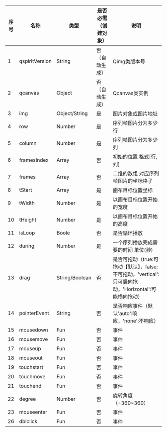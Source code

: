 | 序号 | 名称 | 类型 | 是否必需（创建对象） | 说明 |
| --- | --- | --- | --- | --- |
| 1 | qspiritVersion | String | 否（自动生成） | Qimg类版本号 |
| 2 | qcanvas | Object | 否（自动生成） | Qcanvas类实例 |
| 3 | img | Object/String | 是 | 图片对象或图片地址 |
| 4 | row | Number | 是 | 序列帧图片分为多少行 |
| 5 | column | Number | 是 | 序列帧图片分为多少列 |
| 6 | framesIndex | Array | 否 | 初始的位置 格式\[行,列\] |
| 7 | frames | Array | 否 | 二维的数组 对应序列帧图片的坐标格子 |
| 8 | tStart | Array | 是 | 画布目标位置坐标 |
| 9 | tWidth | Number | 是 | 以画布目标位置开始的宽度 |
| 10 | tHeight | Number | 是 | 以画布目标位置开始的高度 |
| 11 | isLoop | Boole | 否 | 是否循环播放 |
| 12 | during | Number | 是 | 一个序列播放完成需要的时间 单位\(秒\) |
| 13 | drag | String/Boolean | 否 | 是否可拖动（true:可拖动【默认】，false:不可拖动，'vertical':只可竖向拖动，'Horizontal':可能横向拖动） |
| 14 | pointerEvent | String | 否 | 是否响应事件（默认'auto':响应，'none':不响应） |
| 15 | mousedown | Fun | 否 | 事件 |
| 16 | mousemove | Fun | 否 | 事件 |
| 17 | mouseup | Fun | 否 | 事件 |
| 18 | mouseout | Fun | 否 | 事件 |
| 19 | touchstart | Fun | 否 | 事件 |
| 20 | touchmove | Fun | 否 | 事件 |
| 21 | touchend | Fun | 否 | 事件 |
| 22 | degree | Number | 否 | 旋转角度（-360~360） |
| 23 | mouseenter | Fun | 否 | 事件 |
| 26 | dblclick | Fun | 否 | 事件 |






